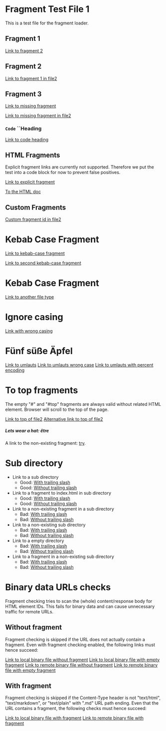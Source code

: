 # Fragment Test File 1

This is a test file for the fragment loader.

## Fragment 1

[Link to fragment 2](#fragment-2)

## Fragment 2

[Link to fragment 1 in file2](file2.md#fragment-1)

## Fragment 3

[Link to missing fragment](#missing-fragment)

[Link to missing fragment in file2](file2.md#missing-fragment)

### `Code` ``Heading

[Link to code heading](#code-heading)

## HTML Fragments

Explicit fragment links are currently not supported.
Therefore we put the test into a code block for now to prevent false positives.

<a id="explicit-fragment"></a>

[Link to explicit fragment](#explicit-fragment)

[To the HTML doc](file.html#a-word)

## Custom Fragments

[Custom fragment id in file2](file2.md#custom-id)

# Kebab Case Fragment

[Link to kebab-case fragment](#kebab-case-fragment)

[Link to second kebab-case fragment](#kebab-case-fragment-1)

# Kebab Case Fragment

[Link to another file type](empty_file#fragment)

# Ignore casing

[Link with wrong casing](#IGNORE-CASING)

# Fünf süße Äpfel

[Link to umlauts](#fünf-süße-äpfel)
[Link to umlauts wrong case](#fünf-sÜße-Äpfel)
[Link to umlauts with percent encoding](#f%C3%BCnf-s%C3%BC%C3%9Fe-%C3%A4pfel)

# To top fragments

The empty "#" and "#top" fragments are always valid
without related HTML element. Browser will scroll to the top of the page.

[Link to top of file2](file2.md#)
[Alternative link to top of file2](file2.md#top)

##### Lets wear a hat: être

A link to the non-existing fragment: [try](https://github.com/lycheeverse/lychee#non-existent-anchor).


# Sub directory

- Link to a sub directory
  - Good: [With trailing slash](sub_dir/)
  - Good: [Without trailing slash](sub_dir)
- Link to a fragment to index.html in sub directory
  - Good: [With trailing slash](sub_dir/#a-link-inside-index-html-inside-sub-dir)
  - Good: [Without trailing slash](sub_dir#a-link-inside-index-html-inside-sub-dir)
- Link to a non-existing fragment in a sub directory
  - Bad: [With trailing slash](sub_dir/#non-existing-fragment-1)
  - Bad: [Without trailing slash](sub_dir#non-existing-fragment-2)
- Link to a non-existing sub directory
  - Bad: [With trailing slash](sub_dir_non_existing_1/)
  - Bad: [Without trailing slash](sub_dir_non_existing_2)
- Link to a empty directory
  - Bad: [With trailing slash](empty_dir/)
  - Bad: [Without trailing slash](empty_dir)
- Link to a fragment in a non-existing sub directory
  - Bad: [With trailing slash](empty_dir/#non-existing-fragment-3)
  - Bad: [Without trailing slash](empty_dir#non-existing-fragment-4)

# Binary data URLs checks

Fragment checking tries to scan the (whole) content/response body for HTML element IDs.
This fails for binary data and can cause unnecessary traffic for remote URLs.

## Without fragment

Fragment checking is skipped if the URL does not actually contain a fragment.
Even with fragment checking enabled, the following links must hence succeed:

[Link to local binary file without fragment](zero.bin)
[Link to local binary file with empty fragment](zero.bin#)
[Link to remote binary file without fragment](https://raw.githubusercontent.com/lycheeverse/lychee/master/fixtures/fragments/zero.bin)
[Link to remote binary file with empty fragment](https://raw.githubusercontent.com/lycheeverse/lychee/master/fixtures/fragments/zero.bin#)

## With fragment

Fragment checking is skipped if the Content-Type header is not "text/html", "text/markdown", or "text/plain" with ".md" URL path ending.
Even that the URL contains a fragment, the following checks must hence succeed:

[Link to local binary file with fragment](zero.bin#fragment)
[Link to remote binary file with fragment](https://raw.githubusercontent.com/lycheeverse/lychee/master/fixtures/fragments/zero.bin#fragment)
